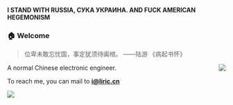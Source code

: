 <!--
**liricliu/liricliu** is a ✨ _special_ ✨ repository because its `README.md` (this file) appears on your GitHub profile.

Here are some ideas to get you started:

- 🔭 I’m currently working on ...
- 🌱 I’m currently learning ...
- 👯 I’m looking to collaborate on ...
- 🤔 I’m looking for help with ...
- 💬 Ask me about ...
- 📫 How to reach me: ...
- 😄 Pronouns: ...
- ⚡ Fun fact: ...
-->
**I STAND WITH RUSSIA, СУКА УКРАИНА. AND FUCK AMERICAN HEGEMONISM**
### :house: Welcome
> 位卑未敢忘忧国，事定犹须待阖棺。
> ——陆游 《病起书怀》
<img align="right" src="https://github-readme-stats.vercel.app/api?username=liricliu&show_icons=true&icon_color=CE1D2D&text_color=718096&bg_color=ffffff&hide_title=true" />
  
A normal Chinese electronic engineer.
 
To reach me, you can mail to **i@liric.cn**

<img align="left" src="https://github-readme-stats.vercel.app/api/top-langs/?username=liricliu&layout=compact" />
